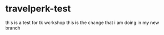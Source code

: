 # travelperk-test
this is a test for tk workshop
this is the change that i am doing in my new branch
